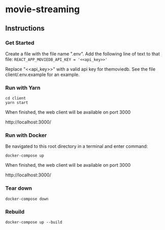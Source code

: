 # movie-streaming

## Instructions

### Get Started

Create a file with the file name ".env". Add the following line of text to that file:
`REACT_APP_MOVIEDB_API_KEY = '<<api_key>>'`

Replace "<<api_key>>" with a valid api key for themoviedb. See the file client/.env.example for an example.

### Run with Yarn

```console
cd client
yarn start
```

When finished, the web client will be available on port 3000

http://localhost:3000/

### Run with Docker

Be navigated to this root directory in a terminal and enter command:

`docker-compose up`

When finished, the web client will be available on port 3000

http://localhost:3000/

### Tear down

`docker-compose down`

### Rebuild

`docker-compose up --build`
